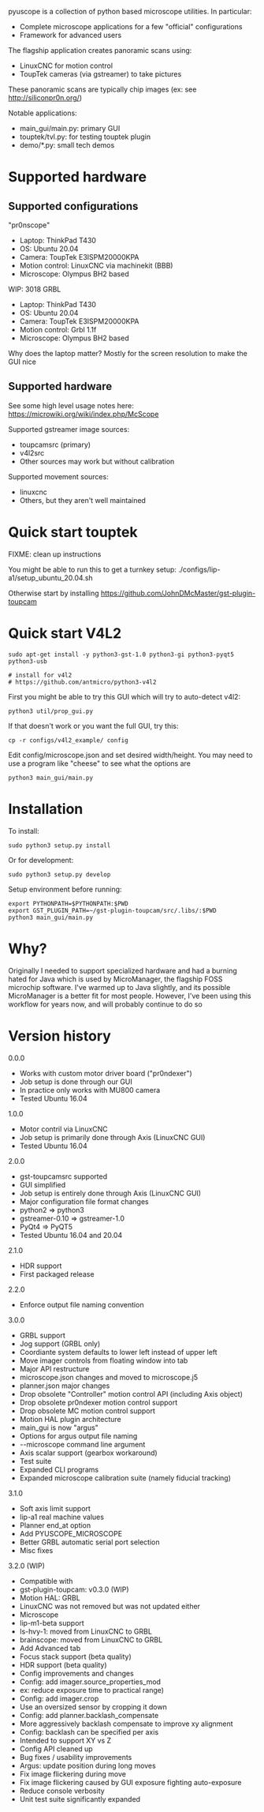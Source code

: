 pyuscope is a collection of python based microscope utilities. In particular:
* Complete microscope applications for a few "official" configurations
* Framework for advanced users

The flagship application creates panoramic scans using:
* LinuxCNC for motion control
* ToupTek cameras (via gstreamer) to take pictures

These panoramic scans are typically chip images (ex: see http://siliconpr0n.org/)

Notable applications:
  * main_gui/main.py: primary GUI
  * touptek/tvl.py: for testing touptek plugin
  * demo/*.py: small tech demos

# Supported hardware

## Supported configurations

"pr0nscope"
* Laptop: ThinkPad T430
* OS: Ubuntu 20.04
* Camera: ToupTek E3ISPM20000KPA
* Motion control: LinuxCNC via machinekit (BBB)
* Microscope: Olympus BH2 based

WIP: 3018 GRBL
* Laptop: ThinkPad T430
* OS: Ubuntu 20.04
* Camera: ToupTek E3ISPM20000KPA
* Motion control: Grbl 1.1f
* Microscope: Olympus BH2 based

Why does the laptop matter?
Mostly for the screen resolution to make the GUI nice

## Supported hardware

See some high level usage notes here: https://microwiki.org/wiki/index.php/McScope

Supported gstreamer image sources:
  * toupcamsrc (primary)
  * v4l2src
  * Other sources may work but without calibration

Supported movement sources:
  * linuxcnc
  * Others, but they aren't well maintained

# Quick start touptek

FIXME: clean up instructions

You might be able to run this to get a turnkey setup: ./configs/lip-a1/setup_ubuntu_20.04.sh

Otherwise start by installing https://github.com/JohnDMcMaster/gst-plugin-toupcam


# Quick start V4L2

```
sudo apt-get install -y python3-gst-1.0 python3-gi python3-pyqt5 python3-usb

# install for v4l2
# https://github.com/antmicro/python3-v4l2
```

First you might be able to try this GUI which will try to auto-detect v4l2:

```
python3 util/prop_gui.py
```

If that doesn't work or you want the full GUI, try this:

```
cp -r configs/v4l2_example/ config
```

Edit config/microscope.json and set desired width/height.
You may need to use a program like "cheese" to see what the options are

```
python3 main_gui/main.py
```

# Installation

To install:

```
sudo python3 setup.py install
```

Or for development:

```
sudo python3 setup.py develop
```

Setup environment before running:

```
export PYTHONPATH=$PYTHONPATH:$PWD
export GST_PLUGIN_PATH=~/gst-plugin-toupcam/src/.libs/:$PWD
python3 main_gui/main.py
```

# Why?

Originally I needed to support specialized hardware and had a burning hated for Java
which is used by MicroManager, the flagship FOSS microchip software.
I've warmed up to Java slightly, and its possible MicroManager is a better fit for most people.
However, I've been using this workflow for years now, and will probably continue to do so

# Version history

0.0.0
 * Works with custom motor driver board ("pr0ndexer")
 * Job setup is done through our GUI
 * In practice only works with MU800 camera
 * Tested Ubuntu 16.04

1.0.0
 * Motor contril via LinuxCNC
 * Job setup is primarily done through Axis (LinuxCNC GUI)
 * Tested Ubuntu 16.04

2.0.0
 * gst-toupcamsrc supported
 * GUI simplified
 * Job setup is entirely done through Axis (LinuxCNC GUI)
 * Major configuration file format changes
 * python2 => python3
 * gstreamer-0.10 => gstreamer-1.0
 * PyQt4 => PyQT5
 * Tested Ubuntu 16.04 and 20.04

2.1.0
 * HDR support
 * First packaged release

2.2.0
 * Enforce output file naming convention
 
3.0.0
 * GRBL support
 * Jog support (GRBL only)
 * Coordiante system defaults to lower left instead of upper left
 * Move imager controls from floating window into tab
 * Major API restructure
 * microscope.json changes and moved to microscope.j5
 * planner.json major changes
 * Drop obsolete "Controller" motion control API (including Axis object)
 * Drop obsolete pr0ndexer motion control support
 * Drop obsolete MC motion control support
 * Motion HAL plugin architecture
 * main_gui is now "argus"
 * Options for argus output file naming
 * --microscope command line argument
 * Axis scalar support (gearbox workaround)
 * Test suite
 * Expanded CLI programs
 * Expanded microscope calibration suite (namely fiducial tracking)

3.1.0
 * Soft axis limit support
 * lip-a1 real machine values
 * Planner end_at option
 * Add PYUSCOPE_MICROSCOPE
 * Better GRBL automatic serial port selection
 * Misc fixes

3.2.0 (WIP)
 * Compatible with
  * gst-plugin-toupcam: v0.3.0 (WIP)
  * Motion HAL: GRBL
   * LinuxCNC was not removed but was not updated either
 * Microscope
  * lip-m1-beta support
  * ls-hvy-1: moved from LinuxCNC to GRBL
  * brainscope: moved from LinuxCNC to GRBL
 * Add Advanced tab
  * Focus stack support (beta quality)
  * HDR support (beta quality)
 * Config improvements and changes
  * Config: add imager.source_properties_mod
   * ex: reduce exposure time to practical range)
  * Config: add imager.crop
   * Use an oversized sensor by cropping it down
  * Config: add planner.backlash_compensate
   * More aggressively backlash compensate to improve xy alignment
  * Config: backlash can be specified per axis
   * Intended to support XY vs Z
  * Config API cleaned up
 * Bug fixes / usability improvements
  * Argus: update position during long moves
  * Fix image flickering during move
  * Fix image flickering caused by GUI exposure fighting auto-exposure
  * Reduce console verbosity
  * Unit test suite significantly expanded
